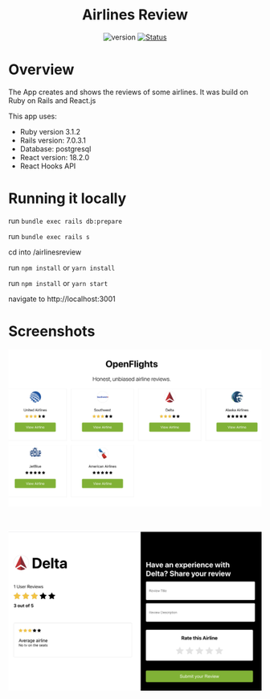 <h1 align="center">
    Airlines Review
    <br>
</h1>

<div align="center">

![version](https://img.shields.io/badge/version-1.0.0-blue.svg)
[![Status](https://img.shields.io/badge/status-active-success.svg)]()

</div>

# Overview

The App creates and shows the reviews of some airlines. It was build on Ruby on Rails and React.js

This app uses:

- Ruby version 3.1.2
- Rails version: 7.0.3.1
- Database: postgresql
- React version: 18.2.0
- React Hooks API

# Running it locally

run `bundle exec rails db:prepare`

run `bundle exec rails s`

cd into /airlinesreview

run `npm install` or `yarn install`

run `npm install` or `yarn start`

navigate to http://localhost:3001

# Screenshots

![Airlines](./airlinesreview/airlines.png)

<br />

![Reviews](./airlinesreview/review.png)
